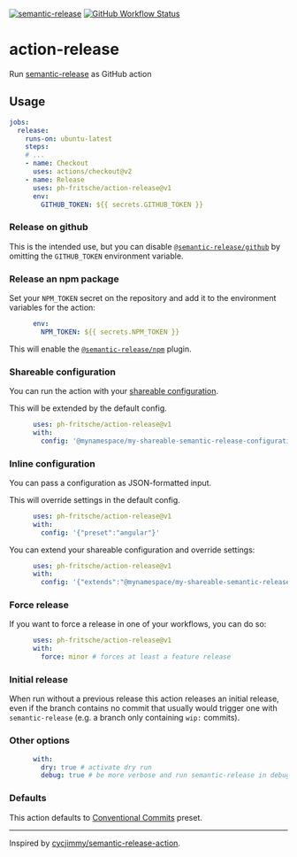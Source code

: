 [![semantic-release](https://img.shields.io/badge/%20%20%F0%9F%93%A6%F0%9F%9A%80-semantic--release-e10079.svg)](https://semantic-release.gitbook.io/)
[![GitHub Workflow Status](https://img.shields.io/github/workflow/status/ph-fritsche/action-release/Build?label=Build%20%26%20Dogfooding&logo=github-actions&logoColor=cyan)](https://github.com/ph-fritsche/action-release/blob/master/.github/workflows/build.yml)

# action-release

Run [semantic-release](https://semantic-release.gitbook.io/) as GitHub action

## Usage

```yml
jobs:
  release:
    runs-on: ubuntu-latest
    steps:
    # ...
    - name: Checkout
      uses: actions/checkout@v2
    - name: Release
      uses: ph-fritsche/action-release@v1
      env:
        GITHUB_TOKEN: ${{ secrets.GITHUB_TOKEN }}
```

### Release on github

This is the intended use, but you can disable [`@semantic-release/github`](https://github.com/semantic-release/github) by omitting the `GITHUB_TOKEN` environment variable.

### Release an npm package

Set your `NPM_TOKEN` secret on the repository and add it to the environment variables for the action:

```yml
      env:
        NPM_TOKEN: ${{ secrets.NPM_TOKEN }}
```

This will enable the [`@semantic-release/npm`](https://github.com/semantic-release/npm) plugin.

### Shareable configuration

You can run the action with your [shareable configuration](https://semantic-release.gitbook.io/semantic-release/usage/shareable-configurations).

This will be extended by the default config.

```yml
      uses: ph-fritsche/action-release@v1
      with:
        config: '@mynamespace/my-shareable-semantic-release-configuration'
```

### Inline configuration

You can pass a configuration as JSON-formatted input.

This will override settings in the default config.

```yml
      uses: ph-fritsche/action-release@v1
      with:
        config: '{"preset":"angular"}'
```

You can extend your shareable configuration and override settings:

```yml
      uses: ph-fritsche/action-release@v1
      with:
        config: '{"extends":"@mynamespace/my-shareable-semantic-release-configuration","preset":"angular"}'
```

### Force release

If you want to force a release in one of your workflows, you can do so:

```yml
      uses: ph-fritsche/action-release@v1
      with:
        force: minor # forces at least a feature release
```

### Initial release

When run without a previous release this action releases an initial release,
even if the branch contains no commit that usually would trigger one with `semantic-release` (e.g. a branch only containing `wip:` commits).

### Other options

```yml
      with:
        dry: true # activate dry run
        debug: true # be more verbose and run semantic-release in debug mode
```

### Defaults

This action defaults to [Conventional Commits](https://www.conventionalcommits.org/en/v1.0.0/) preset.

---

Inspired by [cycjimmy/semantic-release-action](https://github.com/cycjimmy/semantic-release-action).

